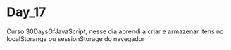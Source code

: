 # Day_17
 Curso 30DaysOfJavaScript, nesse dia aprendi a criar e armazenar itens no localStorange ou sessionStorage do navegador
